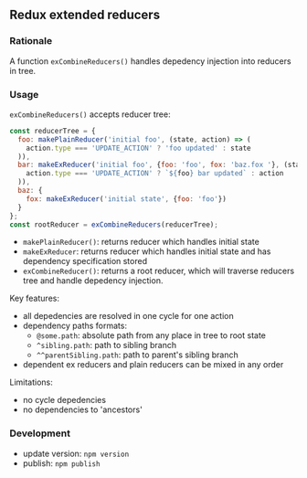 ## Redux extended reducers

### Rationale
A function `exCombineReducers()` handles depedency injection into reducers in tree.

### Usage
`exCombineReducers()` accepts reducer tree:
```javascript
const reducerTree = {
  foo: makePlainReducer('initial foo', (state, action) => (
    action.type === 'UPDATE_ACTION' ? 'foo updated' : state
  )),
  bar: makeExReducer('initial foo', {foo: 'foo', fox: 'baz.fox '}, (state, action) => (
    action.type === 'UPDATE_ACTION' ? `${foo} bar updated` : action
  )),
  baz: {
    fox: makeExReducer('initial state', {foo: 'foo'})
  }
};
const rootReducer = exCombineReducers(reducerTree);
```
- `makePlainReducer()`: returns reducer which handles initial state
- `makeExReducer`: returns reducer which handles initial state and has dependency specification stored
- `exCombineReducer()`: returns a root reducer, which will traverse reducers tree and handle depedency injection.

Key features:
- all depedencies are resolved in one cycle for one action
- dependency paths formats:
  - `@some.path`:  absolute path from any place in tree to root state
  - `^sibling.path`: path to sibling branch
  - `^^parentSibling.path`: path to parent's sibling branch
- dependent ex reducers and plain reducers can be mixed in any order

Limitations:
- no cycle depedencies
- no dependencies to 'ancestors'

### Development
- update version: `npm version`
- publish: `npm publish`
